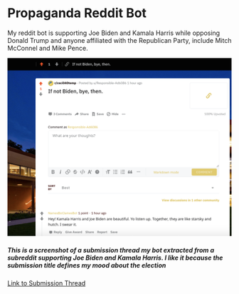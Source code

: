 # Propaganda Reddit Bot

My reddit bot is supporting Joe Biden and Kamala Harris while opposing Donald Trump and anyone affiliated with the Republican Party, include Mitch McConnel and Mike Pence.

![Submission Thread Screenshot](/images/thread.png)

##### This is a screenshot of a submission thread my bot extracted from a subreddit supporting Joe Biden and Kamala Harris. I like it because the submission title defines my mood about the election

[Link to Submission Thread](https://www.reddit.com/r/csci040temp/comments/jlcio8/if_not_biden_bye_then/?utm_source=share&utm_medium=web2x&context=3)
